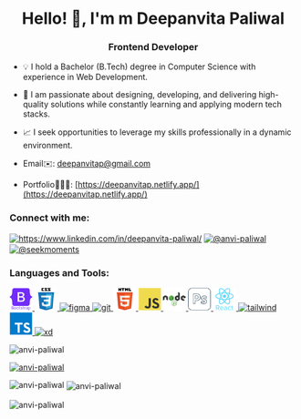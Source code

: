 <h1 align="center">Hello! 👋, I'm m Deepanvita Paliwal</h1>
<h3 align="center">Frontend Developer</h3>


- 💡 I hold a Bachelor (B.Tech) degree in Computer Science with experience in Web Development.

- 🚀 I am passionate about designing, developing, and delivering high-quality solutions while constantly learning and applying modern tech stacks.

- 📈 I seek opportunities to leverage my skills professionally in a dynamic environment.

- Email✉️: [deepanvitap@gmail.com](deepanvitap@gmail.com)

- Portfolio👩🏻‍💻: [https://deepanvitap.netlify.app/](https://deepanvitap.netlify.app/)

<h3 align="left">Connect with me:</h3>
<p align="left">
<a href="https://www.linkedin.com/in/deepanvita-paliwal/" target="blank"><img align="center" src="https://raw.githubusercontent.com/rahuldkjain/github-profile-readme-generator/master/src/images/icons/Social/linked-in-alt.svg" alt="https://www.linkedin.com/in/deepanvita-paliwal/" height="30" width="40" /></a>
<a href="https://instagram.com/@deepanvita.paliwal" target="blank"><img align="center" src="https://raw.githubusercontent.com/rahuldkjain/github-profile-readme-generator/master/src/images/icons/Social/instagram.svg" alt="@anvi-paliwal" height="30" width="40" /></a>
<a href="https://www.youtube.com/c/@seekmoments" target="blank"><img align="center" src="https://raw.githubusercontent.com/rahuldkjain/github-profile-readme-generator/master/src/images/icons/Social/youtube.svg" alt="@seekmoments" height="30" width="40" /></a>
</p>

<h3 align="left">Languages and Tools:</h3>
<p align="left"> <a href="https://getbootstrap.com" target="_blank" rel="noreferrer"> <img src="https://raw.githubusercontent.com/devicons/devicon/master/icons/bootstrap/bootstrap-plain-wordmark.svg" alt="bootstrap" width="40" height="40"/> </a> <a href="https://www.w3schools.com/css/" target="_blank" rel="noreferrer"> <img src="https://raw.githubusercontent.com/devicons/devicon/master/icons/css3/css3-original-wordmark.svg" alt="css3" width="40" height="40"/> </a> <a href="https://www.figma.com/" target="_blank" rel="noreferrer"> <img src="https://www.vectorlogo.zone/logos/figma/figma-icon.svg" alt="figma" width="40" height="40"/> </a> <a href="https://git-scm.com/" target="_blank" rel="noreferrer"> <img src="https://www.vectorlogo.zone/logos/git-scm/git-scm-icon.svg" alt="git" width="40" height="40"/> </a> <a href="https://www.w3.org/html/" target="_blank" rel="noreferrer"> <img src="https://raw.githubusercontent.com/devicons/devicon/master/icons/html5/html5-original-wordmark.svg" alt="html5" width="40" height="40"/> </a> <a href="https://developer.mozilla.org/en-US/docs/Web/JavaScript" target="_blank" rel="noreferrer"> <img src="https://raw.githubusercontent.com/devicons/devicon/master/icons/javascript/javascript-original.svg" alt="javascript" width="40" height="40"/> </a> <a href="https://nodejs.org" target="_blank" rel="noreferrer"> <img src="https://raw.githubusercontent.com/devicons/devicon/master/icons/nodejs/nodejs-original-wordmark.svg" alt="nodejs" width="40" height="40"/> </a> <a href="https://www.photoshop.com/en" target="_blank" rel="noreferrer"> <img src="https://raw.githubusercontent.com/devicons/devicon/master/icons/photoshop/photoshop-line.svg" alt="photoshop" width="40" height="40"/> </a> <a href="https://reactjs.org/" target="_blank" rel="noreferrer"> <img src="https://raw.githubusercontent.com/devicons/devicon/master/icons/react/react-original-wordmark.svg" alt="react" width="40" height="40"/> </a> <a href="https://tailwindcss.com/" target="_blank" rel="noreferrer"> <img src="https://www.vectorlogo.zone/logos/tailwindcss/tailwindcss-icon.svg" alt="tailwind" width="40" height="40"/> </a> <a href="https://www.typescriptlang.org/" target="_blank" rel="noreferrer"> <img src="https://raw.githubusercontent.com/devicons/devicon/master/icons/typescript/typescript-original.svg" alt="typescript" width="40" height="40"/> </a> <a href="https://www.adobe.com/products/xd.html" target="_blank" rel="noreferrer"> <img src="https://cdn.worldvectorlogo.com/logos/adobe-xd.svg" alt="xd" width="40" height="40"/> </a> </p>

<p align="left"> <img src="https://komarev.com/ghpvc/?username=anvi-paliwal&label=Profile%20views&color=0e75b6&style=flat" alt="anvi-paliwal" /> </p>

<p align="left"> <a href="https://github.com/ryo-ma/github-profile-trophy"><img src="https://github-profile-trophy.vercel.app/?username=anvi-paliwal" alt="anvi-paliwal" /></a> </p>
<p><img align="left" src="https://github-readme-stats.vercel.app/api/top-langs?username=anvi-paliwal&show_icons=true&locale=en&layout=compact" alt="anvi-paliwal" /></p>

<p>&nbsp;<img align="center" src="https://github-readme-stats.vercel.app/api?username=anvi-paliwal&show_icons=true&locale=en" alt="anvi-paliwal" /></p>

<p><img align="center" src="https://github-readme-streak-stats.herokuapp.com/?user=anvi-paliwal&" alt="anvi-paliwal" /></p>
